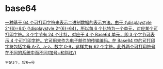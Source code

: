 # base64

[一种基于 64 个可打印字符来表示二进制数据的表示方法。由于 {\displaystyle 2^{6}=64} {\displaystyle 2^{6}=64}，所以每 6 个比特为一个单元，对应某个可打印字符。3 个字节有 24 个比特，对应于 4 个 Base64 单元，即 3 个字节可表示 4 个可打印字符。它可用来作为电子邮件的传输编码。在 Base64 中的可打印字符包括字母 A-Z、a-z、数字 0-9，这样共有 62 个字符，此外两个可打印符号在不同的系统中而不同(加号+和斜杠/)](https://zh.wikipedia.org/wiki/Base64)

    不足3个，后补=号
